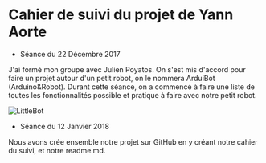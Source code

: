 # Cahier de suivi du projet de Yann Aorte

* Séance du 22 Décembre 2017 

J'ai formé mon groupe avec Julien Poyatos. 
On s'est mis d'accord pour faire un projet autour d'un petit robot, on le nommera ArduiBot (Arduino&Robot). Durant cette séance, on a commencé à faire une liste de toutes les fonctionnalités possible et pratique à faire avec notre petit robot.  

![LittleBot](https://i.ytimg.com/vi/cGWsnjSOA8M/maxresdefault.jpg)  

* Séance du 12 Janvier 2018  

Nous avons crée ensemble notre projet sur GitHub en y créant notre cahier du suivi, et notre readme.md.
